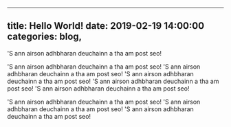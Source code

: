 ---
title: Hello World!
date: 2019-02-19 14:00:00
categories: blog,
--

'S ann airson adhbharan deuchainn a tha am post seo!

 <!-- more -->

 'S ann airson adhbharan deuchainn a tha am post seo! 'S ann airson adhbharan deuchainn a tha am post seo! 'S ann airson adhbharan deuchainn a tha am post seo! 'S ann airson adhbharan deuchainn a tha am post seo! 'S ann airson adhbharan deuchainn a tha am post seo!

 'S ann airson adhbharan deuchainn a tha am post seo! 'S ann airson adhbharan deuchainn a tha am post seo! 'S ann airson adhbharan deuchainn a tha am post seo!
